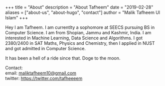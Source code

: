 +++
title = "About"
description = "About Tafheem"
date = "2019-02-28"
aliases = ["about-us", "about-hugo", "contact"]
author = "Malik Tafheem Ul Islam"
+++

Hey I am Tafheem. I am currentlty a sophomore at SEECS pursuing BS in Computer Science. I am from Shopian, Jammu and Kashmir, India. I am interested in Machine Learning, Data Science and Algorithms. I got 2380/2400 in SAT Maths, Physics and Chemistry, then I applied in NUST and got admitted in Computer Science.   
  
It has been a hell of a ride since that. Doge to the moon.  
  
Contact:  
email: maliktafheem10@gmail.com  
twitter: https://twitter.com/tafheeeem